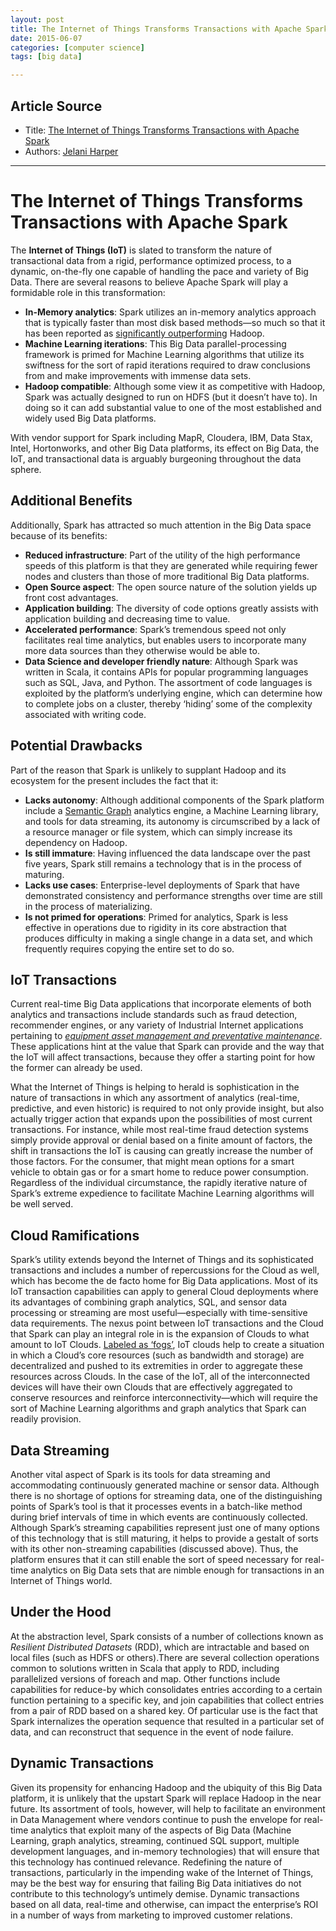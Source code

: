 ```yaml
---
layout: post
title: The Internet of Things Transforms Transactions with Apache Spark
date: 2015-06-07
categories: [computer science]
tags: [big data]

---
```



## Article Source
* Title: [The Internet of Things Transforms Transactions with Apache Spark](http://ht.ly/2Znom0?__scoop_post=951d0d90-0924-11e5-ab7b-001018304b75&__scoop_topic=2632326#__scoop_post=951d0d90-0924-11e5-ab7b-001018304b75&__scoop_topic=2632326)
* Authors: [Jelani Harper](http://www.dataversity.net/contributors/jelani-harper)

---

# The Internet of Things Transforms Transactions with Apache Spark

The **Internet of Things (IoT)** is slated to transform the nature of transactional data from a rigid, performance optimized process, to a dynamic, on-the-fly one capable of handling the pace and variety of Big Data. There are several reasons to believe Apache Spark will play a formidable role in this transformation:

* **In-Memory analytics**: Spark utilizes an in-memory analytics approach that is typically faster than most disk based methods—so much so that it has been reported as [significantly outperforming](http://insidebigdata.com/2015/03/06/8-reasons-apache-spark-hot/) Hadoop.
* **Machine Learning iterations**: This Big Data parallel-processing framework is primed for Machine Learning algorithms that utilize its swiftness for the sort of rapid iterations required to draw conclusions from and make improvements with immense data sets.
* **Hadoop compatible**: Although some view it as competitive with Hadoop, Spark was actually designed to run on HDFS (but it doesn’t have to). In doing so it can add substantial value to one of the most established and widely used Big Data platforms.


With vendor support for Spark including MapR, Cloudera, IBM, Data Stax, Intel, Hortonworks, and other Big Data platforms, its effect on Big Data, the IoT, and transactional data is arguably burgeoning throughout the data sphere.

## Additional Benefits

Additionally, Spark has attracted so much attention in the Big Data space because of its benefits:

* **Reduced infrastructure**: Part of the utility of the high performance speeds of this platform is that they are generated while requiring fewer nodes and clusters than those of more traditional Big Data platforms.
* **Open Source aspect**: The open source nature of the solution yields up front cost advantages.
* **Application building**: The diversity of code options greatly assists with application building and decreasing time to value.
* **Accelerated performance**: Spark’s tremendous speed not only facilitates real time analytics, but enables users to incorporate many more data sources than they otherwise would be able to.
* **Data Science and developer friendly nature**: Although Spark was written in Scala, it contains APIs for popular programming languages such as SQL, Java, and Python. The assortment of code languages is exploited by the platform’s underlying engine, which can determine how to complete jobs on a cluster, thereby ‘hiding’ some of the complexity associated with writing code.

## Potential Drawbacks

Part of the reason that Spark is unlikely to supplant Hadoop and its ecosystem for the present includes the fact that it:

* **Lacks autonomy**: Although additional components of the Spark platform include a [Semantic Graph](http://www.dataversity.net/the-mathematics-of-data-graph-analytics-as-a-service/) analytics engine, a Machine Learning library, and tools for data streaming, its autonomy is circumscribed by a lack of a resource manager or file system, which can simply increase its dependency on Hadoop.
* **Is still immature**: Having influenced the data landscape over the past five years, Spark still remains a technology that is in the process of maturing.
* **Lacks use cases**: Enterprise-level deployments of Spark that have demonstrated consistency and performance strengths over time are still in the process of materializing.
* **Is not primed for operations**: Primed for analytics, Spark is less effective in operations due to rigidity in its core abstraction that produces difficulty in making a single change in a data set, and which frequently requires copying the entire set to do so.

## IoT Transactions

Current real-time Big Data applications that incorporate elements of both analytics and transactions include standards such as fraud detection, recommender engines, or any variety of Industrial Internet applications pertaining to [*equipment asset management and preventative maintenance*](http://www.dataversity.net/monetizing-industrial-internet-things/). These applications hint at the value that Spark can provide and the way that the IoT will affect transactions, because they offer a starting point for how the former can already be used.

What the Internet of Things is helping to herald is sophistication in the nature of transactions in which any assortment of analytics (real-time, predictive, and even historic) is required to not only provide insight, but also actually trigger action that expands upon the possibilities of most current transactions. For instance, while most real-time fraud detection systems simply provide approval or denial based on a finite amount of factors, the shift in transactions the IoT is causing can greatly increase the number of those factors. For the consumer, that might mean options for a smart vehicle to obtain gas or for a smart home to reduce power consumption. Regardless of the individual circumstance, the rapidly iterative nature of Spark’s extreme expedience to facilitate Machine Learning algorithms will be well served.

## Cloud Ramifications

Spark’s utility extends beyond the Internet of Things and its sophisticated transactions and includes a number of repercussions for the Cloud as well, which has become the de facto home for Big Data applications. Most of its IoT transaction capabilities can apply to general Cloud deployments where its advantages of combining graph analytics, SQL, and sensor data processing or streaming are most useful—especially with time-sensitive data requirements. The nexus point between IoT transactions and the Cloud that Spark can play an integral role in is the expansion of Clouds to what amount to IoT Clouds. [Labeled as ‘fogs’](https://www.linkedin.com/pulse/20140822065109-246665791-fog-computing-from-the-center-to-the-edge-of-the-cloud), IoT clouds help to create a situation in which a Cloud’s core resources (such as bandwidth and storage) are decentralized and pushed to its extremities in order to aggregate these resources across Clouds. In the case of the IoT, all of the interconnected devices will have their own Clouds that are effectively aggregated to conserve resources and reinforce interconnectivity—which will require the sort of Machine Learning algorithms and graph analytics that Spark can readily provision.

## Data Streaming

Another vital aspect of Spark is its tools for data streaming and accommodating continuously generated machine or sensor data. Although there is no shortage of options for streaming data, one of the distinguishing points of Spark’s tool is that it processes events in a batch-like method during brief intervals of time in which events are continuously collected. Although Spark’s streaming capabilities represent just one of many options of this technology that is still maturing, it helps to provide a gestalt of sorts with its other non-streaming capabilities (discussed above). Thus, the platform ensures that it can still enable the sort of speed necessary for real-time analytics on Big Data sets that are nimble enough for transactions in an Internet of Things world.

## Under the Hood

At the abstraction level, Spark consists of a number of collections known as *Resilient Distributed Datasets* (RDD), which are intractable and based on local files (such as HDFS or others).There are several collection operations common to solutions written in Scala that apply to RDD, including parallelized versions of foreach and map. Other functions include capabilities for reduce-by which consolidates entries according to a certain function pertaining to a specific key, and join capabilities that collect entries from a pair of RDD based on a shared key. Of particular use is the fact that Spark internalizes the operation sequence that resulted in a particular set of data, and can reconstruct that sequence in the event of node failure.

## Dynamic Transactions

Given its propensity for enhancing Hadoop and the ubiquity of this Big Data platform, it is unlikely that the upstart Spark will replace Hadoop in the near future. Its assortment of tools, however, will help to facilitate an environment in Data Management where vendors continue to push the envelope for real-time analytics that exploit many of the aspects of Big Data (Machine Learning, graph analytics, streaming, continued SQL support, multiple development languages, and in-memory technologies) that will ensure that this technology has continued relevance. Redefining the nature of transactions, particularly in the impending wake of the Internet of Things, may be the best way for ensuring that failing Big Data initiatives do not contribute to this technology’s untimely demise. Dynamic transactions based on all data, real-time and otherwise, can impact the enterprise’s ROI in a number of ways from marketing to improved customer relations.

